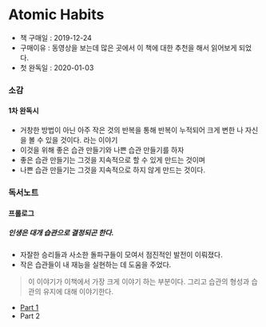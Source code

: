 # Atomic Habits

- 책 구매일 : 2019-12-24
- 구매이유 : 동영상을 보는데 많은 곳에서 이 책에 대한 추천을 해서 읽어보게 되었다.
- 첫 완독일 : 2020-01-03

### 소감

#### 1차 완독시

- 거창한 방법이 아닌 아주 작은 것의 반복을 통해 반복이 누적되어 크게 변한 나 자신을 볼 수 있을 것이다. 라는 이야기
- 이것을 위해 좋은 습관 만들기와 나쁜 습관 만들기를 하자
- 좋은 습관 만들기는 그것을 지속적으로 할 수 있게 만드는 것이며
- 나쁜 습관 만들기는 그것을 지속적으로 하지 않게 만드는 것이다.

### 독서노트

#### 프롤로그

##### 인생은 대개 습관으로 결정되곤 한다.

- 자잘한 승리들과 사소한 돌파구들이 모여서 점진적인 발전이 이뤄졌다.
- 작은 습관들이 내 재능을 실현하는 데 도움을 주었다.

> 이 이야기가 이책에서 가장 크게 이야기 하는 부분이다. 그리고 습관의 형성과 습관의 유지에 대해 이야기한다.

- [Part 1](Part1.md)
- Part 2
